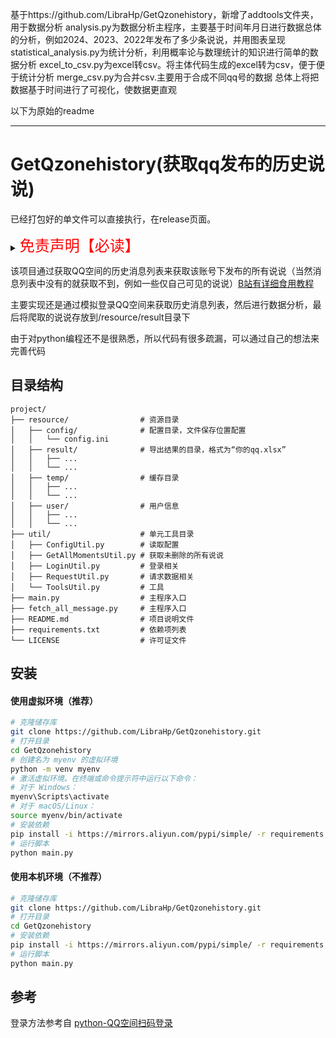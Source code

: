 基于https://github.com/LibraHp/GetQzonehistory，新增了addtools文件夹，用于数据分析
analysis.py为数据分析主程序，主要基于时间年月日进行数据总体的分析，例如2024、2023、2022年发布了多少条说说，并用图表呈现
statistical_analysis.py为统计分析，利用概率论与数理统计的知识进行简单的数据分析
excel_to_csv.py为excel转csv。将主体代码生成的excel转为csv，便于便于统计分析
merge_csv.py为合并csv.主要用于合成不同qq号的数据
总体上将把数据基于时间进行了可视化，使数据更直观

以下为原始的readme

------------------------------------------------------------------------------------------------


# GetQzonehistory(获取qq发布的历史说说)

已经打包好的单文件可以直接执行，在release页面。


<details><summary><font color="#FF0000" size="5">免责声明【必读】</font></summary>

本工具仅供学习和技术研究使用，不得用于任何商业或非法行为，否则后果自负。

本工具的作者不对本工具的安全性、完整性、可靠性、有效性、正确性或适用性做任何明示或暗示的保证，也不对本工具的使用或滥用造成的任何直接或间接的损失、责任、索赔、要求或诉讼承担任何责任。

本工具的作者保留随时修改、更新、删除或终止本工具的权利，无需事先通知或承担任何义务。

本工具的使用者应遵守相关法律法规，尊重QQ的版权和隐私，不得侵犯QQ或其他第三方的合法权益，不得从事任何违法或不道德的行为。

本工具的使用者在下载、安装、运行或使用本工具时，即表示已阅读并同意本免责声明。如有异议，请立即停止使用本工具，并删除所有相关文件。

</details>


该项目通过获取QQ空间的历史消息列表来获取该账号下发布的所有说说（当然消息列表中没有的就获取不到，例如一些仅自己可见的说说）[B站有详细食用教程](https://space.bilibili.com/1117414477)

主要实现还是通过模拟登录QQ空间来获取历史消息列表，然后进行数据分析，最后将爬取的说说存放到/resource/result目录下

由于对python编程还不是很熟悉，所以代码有很多疏漏，可以通过自己的想法来完善代码
## 目录结构

```text
project/
├── resource/                # 资源目录
│   ├── config/              # 配置目录，文件保存位置配置
│   │   └── config.ini
│   ├── result/              # 导出结果的目录，格式为“你的qq.xlsx”
│   │   ├── ...
│   │   └── ...
│   ├── temp/                # 缓存目录
│   │   ├── ...
│   │   └── ...
│   ├── user/                # 用户信息
│   │   ├── ...
│   │   └── ...
├── util/                    # 单元工具目录
│   ├── ConfigUtil.py        # 读取配置
│   ├── GetAllMomentsUtil.py # 获取未删除的所有说说
│   ├── LoginUtil.py         # 登录相关
│   ├── RequestUtil.py       # 请求数据相关
│   └── ToolsUtil.py         # 工具
├── main.py                  # 主程序入口
├── fetch_all_message.py     # 主程序入口
├── README.md                # 项目说明文件
├── requirements.txt         # 依赖项列表
└── LICENSE                  # 许可证文件
```

## 安装

#### 使用虚拟环境（推荐）
```bash
# 克隆储存库
git clone https://github.com/LibraHp/GetQzonehistory.git
# 打开目录
cd GetQzonehistory
# 创建名为 myenv 的虚拟环境
python -m venv myenv
# 激活虚拟环境。在终端或命令提示符中运行以下命令：
# 对于 Windows：
myenv\Scripts\activate
# 对于 macOS/Linux：
source myenv/bin/activate
# 安装依赖
pip install -i https://mirrors.aliyun.com/pypi/simple/ -r requirements.txt
# 运行脚本
python main.py
```
#### 使用本机环境（不推荐）
```bash
# 克隆储存库
git clone https://github.com/LibraHp/GetQzonehistory.git
# 打开目录
cd GetQzonehistory
# 安装依赖
pip install -i https://mirrors.aliyun.com/pypi/simple/ -r requirements.txt
# 运行脚本
python main.py
```


## 参考

登录方法参考自
[python-QQ空间扫码登录](https://blog.csdn.net/m0_50153253/article/details/113780595)

